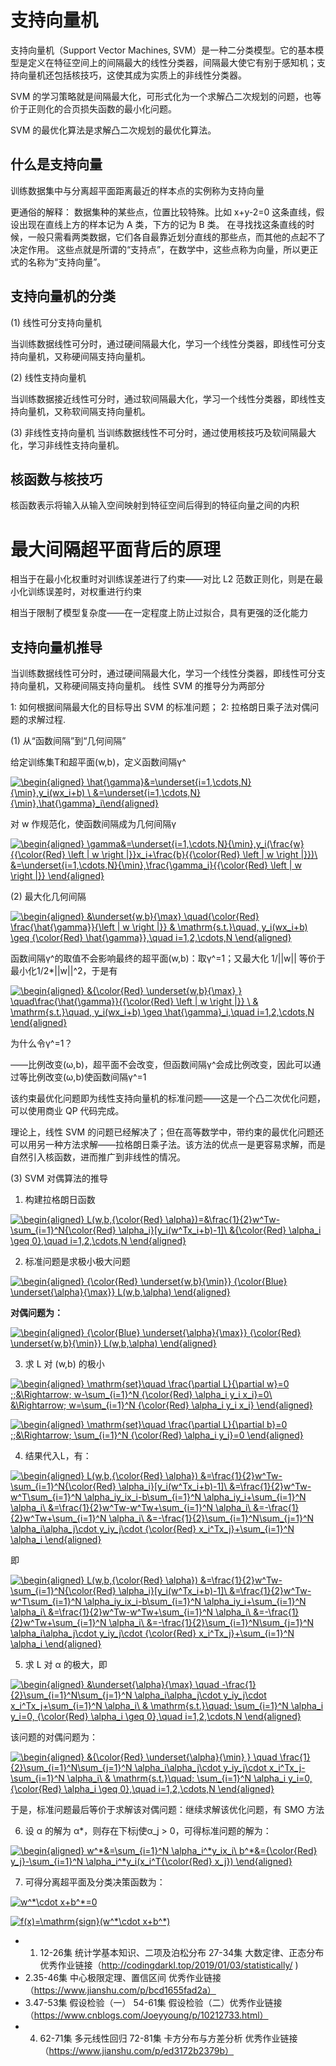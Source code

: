 # 支持向量机
支持向量机（Support Vector Machines, SVM）是一种二分类模型。它的基本模型是定义在特征空间上的间隔最大的线性分类器，间隔最大使它有别于感知机；支持向量机还包括核技巧，这使其成为实质上的非线性分类器。

SVM 的学习策略就是间隔最大化，可形式化为一个求解凸二次规划的问题，也等价于正则化的合页损失函数的最小化问题。

SVM 的最优化算法是求解凸二次规划的最优化算法。

## 什么是支持向量

训练数据集中与分离超平面距离最近的样本点的实例称为支持向量

更通俗的解释：
数据集种的某些点，位置比较特殊。比如 x+y-2=0 这条直线，假设出现在直线上方的样本记为 A 类，下方的记为 B 类。
在寻找找这条直线的时候，一般只需看两类数据，它们各自最靠近划分直线的那些点，而其他的点起不了决定作用。
这些点就是所谓的“支持点”，在数学中，这些点称为向量，所以更正式的名称为“支持向量”。


## 支持向量机的分类
(1) 线性可分支持向量机

当训练数据线性可分时，通过硬间隔最大化，学习一个线性分类器，即线性可分支持向量机，又称硬间隔支持向量机。

(2) 线性支持向量机

当训练数据接近线性可分时，通过软间隔最大化，学习一个线性分类器，即线性支持向量机，又称软间隔支持向量机。

(3) 非线性支持向量机
当训练数据线性不可分时，通过使用核技巧及软间隔最大化，学习非线性支持向量机。

## 核函数与核技巧

核函数表示将输入从输入空间映射到特征空间后得到的特征向量之间的内积

# 最大间隔超平面背后的原理
相当于在最小化权重时对训练误差进行了约束——对比 L2 范数正则化，则是在最小化训练误差时，对权重进行约束

相当于限制了模型复杂度——在一定程度上防止过拟合，具有更强的泛化能力

## 支持向量机推导

当训练数据线性可分时，通过硬间隔最大化，学习一个线性分类器，即线性可分支持向量机，又称硬间隔支持向量机。
线性 SVM 的推导分为两部分

1: 如何根据间隔最大化的目标导出 SVM 的标准问题；
2: 拉格朗日乘子法对偶问题的求解过程.


(1) 从“函数间隔”到“几何间隔”

给定训练集T和超平面(w,b)，定义函数间隔γ^

<a href="http://www.codecogs.com/eqnedit.php?latex=\begin{aligned}&space;\hat{\gamma}&=\underset{i=1,\cdots,N}{\min},y_i(wx_i&plus;b)&space;\&space;&=\underset{i=1,\cdots,N}{\min},\hat{\gamma}_i\end{aligned}" target="_blank"><img src="http://latex.codecogs.com/gif.latex?\begin{aligned}&space;\hat{\gamma}&=\underset{i=1,\cdots,N}{\min},y_i(wx_i&plus;b)&space;\&space;&=\underset{i=1,\cdots,N}{\min},\hat{\gamma}_i\end{aligned}" title="\begin{aligned} \hat{\gamma}&=\underset{i=1,\cdots,N}{\min},y_i(wx_i+b) \ &=\underset{i=1,\cdots,N}{\min},\hat{\gamma}_i\end{aligned}" /></a>


对 w 作规范化，使函数间隔成为几何间隔γ

<a href="http://www.codecogs.com/eqnedit.php?latex=\begin{aligned}&space;\gamma&=\underset{i=1,\cdots,N}{\min},y_i(\frac{w}{{\color{Red}&space;\left&space;|&space;w&space;\right&space;|}}x_i&plus;\frac{b}{{\color{Red}&space;\left&space;|&space;w&space;\right&space;|}})\&space;&=\underset{i=1,\cdots,N}{\min},\frac{\gamma_i}{{\color{Red}&space;\left&space;|&space;w&space;\right&space;|}}&space;\end{aligned}" target="_blank"><img src="http://latex.codecogs.com/gif.latex?\begin{aligned}&space;\gamma&=\underset{i=1,\cdots,N}{\min},y_i(\frac{w}{{\color{Red}&space;\left&space;|&space;w&space;\right&space;|}}x_i&plus;\frac{b}{{\color{Red}&space;\left&space;|&space;w&space;\right&space;|}})\&space;&=\underset{i=1,\cdots,N}{\min},\frac{\gamma_i}{{\color{Red}&space;\left&space;|&space;w&space;\right&space;|}}&space;\end{aligned}" title="\begin{aligned} \gamma&=\underset{i=1,\cdots,N}{\min},y_i(\frac{w}{{\color{Red} \left | w \right |}}x_i+\frac{b}{{\color{Red} \left | w \right |}})\ &=\underset{i=1,\cdots,N}{\min},\frac{\gamma_i}{{\color{Red} \left | w \right |}} \end{aligned}" /></a>

(2) 最大化几何间隔

<a href="http://www.codecogs.com/eqnedit.php?latex=\begin{aligned}&space;&\underset{w,b}{\max}&space;\quad{\color{Red}&space;\frac{\hat{\gamma}}{\left&space;|&space;w&space;\right&space;|}}&space;&&space;\mathrm{s.t.}\quad,&space;y_i(wx_i&plus;b)&space;\geq&space;{\color{Red}&space;\hat{\gamma}},\quad&space;i=1,2,\cdots,N&space;\end{aligned}" target="_blank"><img src="http://latex.codecogs.com/gif.latex?\begin{aligned}&space;&\underset{w,b}{\max}&space;\quad{\color{Red}&space;\frac{\hat{\gamma}}{\left&space;|&space;w&space;\right&space;|}}&space;&&space;\mathrm{s.t.}\quad,&space;y_i(wx_i&plus;b)&space;\geq&space;{\color{Red}&space;\hat{\gamma}},\quad&space;i=1,2,\cdots,N&space;\end{aligned}" title="\begin{aligned} &\underset{w,b}{\max} \quad{\color{Red} \frac{\hat{\gamma}}{\left | w \right |}} & \mathrm{s.t.}\quad, y_i(wx_i+b) \geq {\color{Red} \hat{\gamma}},\quad i=1,2,\cdots,N \end{aligned}" /></a>

函数间隔γ^的取值不会影响最终的超平面(w,b)：取γ^=1；又最大化 1/||w|| 等价于最小化1/2*||w||^2，于是有

<a href="http://www.codecogs.com/eqnedit.php?latex=\begin{aligned}&space;&{\color{Red}&space;\underset{w,b}{\max}&space;}&space;\quad\frac{\hat{\gamma}}{{\color{Red}&space;\left&space;|&space;w&space;\right&space;|}}&space;\&space;&&space;\mathrm{s.t.}\quad,&space;y_i(wx_i&plus;b)&space;\geq&space;\hat{\gamma}_i,\quad&space;i=1,2,\cdots,N&space;\end{aligned}" target="_blank"><img src="http://latex.codecogs.com/gif.latex?\begin{aligned}&space;&{\color{Red}&space;\underset{w,b}{\max}&space;}&space;\quad\frac{\hat{\gamma}}{{\color{Red}&space;\left&space;|&space;w&space;\right&space;|}}&space;\&space;&&space;\mathrm{s.t.}\quad,&space;y_i(wx_i&plus;b)&space;\geq&space;\hat{\gamma}_i,\quad&space;i=1,2,\cdots,N&space;\end{aligned}" title="\begin{aligned} &{\color{Red} \underset{w,b}{\max} } \quad\frac{\hat{\gamma}}{{\color{Red} \left | w \right |}} \ & \mathrm{s.t.}\quad, y_i(wx_i+b) \geq \hat{\gamma}_i,\quad i=1,2,\cdots,N \end{aligned}" /></a>


为什么令γ^=1？

——比例改变(ω,b)，超平面不会改变，但函数间隔γ^会成比例改变，因此可以通过等比例改变(ω,b)使函数间隔γ^=1


该约束最优化问题即为线性支持向量机的标准问题——这是一个凸二次优化问题，可以使用商业 QP 代码完成。

理论上，线性 SVM 的问题已经解决了；但在高等数学中，带约束的最优化问题还可以用另一种方法求解——拉格朗日乘子法。该方法的优点一是更容易求解，而是自然引入核函数，进而推广到非线性的情况。

(3) SVM 对偶算法的推导
1. 构建拉格朗日函数

<a href="http://www.codecogs.com/eqnedit.php?latex=\begin{aligned}&space;L(w,b,{\color{Red}&space;\alpha})=&\frac{1}{2}w^Tw-\sum_{i=1}^N{\color{Red}&space;\alpha_i}[y_i(w^Tx_i&plus;b)-1]\&space;&{\color{Red}&space;\alpha_i&space;\geq&space;0},\quad&space;i=1,2,\cdots,N&space;\end{aligned}" target="_blank"><img src="http://latex.codecogs.com/gif.latex?\begin{aligned}&space;L(w,b,{\color{Red}&space;\alpha})=&\frac{1}{2}w^Tw-\sum_{i=1}^N{\color{Red}&space;\alpha_i}[y_i(w^Tx_i&plus;b)-1]\&space;&{\color{Red}&space;\alpha_i&space;\geq&space;0},\quad&space;i=1,2,\cdots,N&space;\end{aligned}" title="\begin{aligned} L(w,b,{\color{Red} \alpha})=&\frac{1}{2}w^Tw-\sum_{i=1}^N{\color{Red} \alpha_i}[y_i(w^Tx_i+b)-1]\ &{\color{Red} \alpha_i \geq 0},\quad i=1,2,\cdots,N \end{aligned}" /></a>

2. 标准问题是求极小极大问题

<a href="http://www.codecogs.com/eqnedit.php?latex=\begin{aligned}&space;{\color{Red}&space;\underset{w,b}{\min}}&space;{\color{Blue}&space;\underset{\alpha}{\max}}&space;L(w,b,\alpha)&space;\end{aligned}" target="_blank"><img src="http://latex.codecogs.com/gif.latex?\begin{aligned}&space;{\color{Red}&space;\underset{w,b}{\min}}&space;{\color{Blue}&space;\underset{\alpha}{\max}}&space;L(w,b,\alpha)&space;\end{aligned}" title="\begin{aligned} {\color{Red} \underset{w,b}{\min}} {\color{Blue} \underset{\alpha}{\max}} L(w,b,\alpha) \end{aligned}" /></a>

**对偶问题为：**

<a href="http://www.codecogs.com/eqnedit.php?latex=\begin{aligned}&space;{\color{Blue}&space;\underset{\alpha}{\max}}&space;{\color{Red}&space;\underset{w,b}{\min}}&space;L(w,b,\alpha)&space;\end{aligned}" target="_blank"><img src="http://latex.codecogs.com/gif.latex?\begin{aligned}&space;{\color{Blue}&space;\underset{\alpha}{\max}}&space;{\color{Red}&space;\underset{w,b}{\min}}&space;L(w,b,\alpha)&space;\end{aligned}" title="\begin{aligned} {\color{Blue} \underset{\alpha}{\max}} {\color{Red} \underset{w,b}{\min}} L(w,b,\alpha) \end{aligned}" /></a>

3. 求 L 对 (w,b) 的极小

<a href="http://www.codecogs.com/eqnedit.php?latex=\begin{aligned}&space;\mathrm{set}\quad&space;\frac{\partial&space;L}{\partial&space;w}=0&space;;;&\Rightarrow;&space;w-\sum_{i=1}^N&space;{\color{Red}&space;\alpha_i&space;y_i&space;x_i}=0\&space;&\Rightarrow;&space;w=\sum_{i=1}^N&space;{\color{Red}&space;\alpha_i&space;y_i&space;x_i}&space;\end{aligned}" target="_blank"><img src="http://latex.codecogs.com/gif.latex?\begin{aligned}&space;\mathrm{set}\quad&space;\frac{\partial&space;L}{\partial&space;w}=0&space;;;&\Rightarrow;&space;w-\sum_{i=1}^N&space;{\color{Red}&space;\alpha_i&space;y_i&space;x_i}=0\&space;&\Rightarrow;&space;w=\sum_{i=1}^N&space;{\color{Red}&space;\alpha_i&space;y_i&space;x_i}&space;\end{aligned}" title="\begin{aligned} \mathrm{set}\quad \frac{\partial L}{\partial w}=0 ;;&\Rightarrow; w-\sum_{i=1}^N {\color{Red} \alpha_i y_i x_i}=0\ &\Rightarrow; w=\sum_{i=1}^N {\color{Red} \alpha_i y_i x_i} \end{aligned}" /></a>


<a href="http://www.codecogs.com/eqnedit.php?latex=\begin{aligned}&space;\mathrm{set}\quad&space;\frac{\partial&space;L}{\partial&space;b}=0&space;;;&\Rightarrow;&space;\sum_{i=1}^N&space;{\color{Red}&space;\alpha_i&space;y_i}=0&space;\end{aligned}" target="_blank"><img src="http://latex.codecogs.com/gif.latex?\begin{aligned}&space;\mathrm{set}\quad&space;\frac{\partial&space;L}{\partial&space;b}=0&space;;;&\Rightarrow;&space;\sum_{i=1}^N&space;{\color{Red}&space;\alpha_i&space;y_i}=0&space;\end{aligned}" title="\begin{aligned} \mathrm{set}\quad \frac{\partial L}{\partial b}=0 ;;&\Rightarrow; \sum_{i=1}^N {\color{Red} \alpha_i y_i}=0 \end{aligned}" /></a>

4. 结果代入L，有：

<a href="http://www.codecogs.com/eqnedit.php?latex=\inline&space;\begin{aligned}&space;L(w,b,{\color{Red}&space;\alpha})&space;&=\frac{1}{2}w^Tw-\sum_{i=1}^N{\color{Red}&space;\alpha_i}[y_i(w^Tx_i&plus;b)-1]\&space;&=\frac{1}{2}w^Tw-w^T\sum_{i=1}^N&space;\alpha_iy_ix_i-b\sum_{i=1}^N&space;\alpha_iy_i&plus;\sum_{i=1}^N&space;\alpha_i\&space;&=\frac{1}{2}w^Tw-w^Tw&plus;\sum_{i=1}^N&space;\alpha_i\&space;&=-\frac{1}{2}w^Tw&plus;\sum_{i=1}^N&space;\alpha_i\&space;&=-\frac{1}{2}\sum_{i=1}^N\sum_{j=1}^N&space;\alpha_i\alpha_j\cdot&space;y_iy_j\cdot&space;{\color{Red}&space;x_i^Tx_j}&plus;\sum_{i=1}^N&space;\alpha_i&space;\end{aligned}" target="_blank"><img src="http://latex.codecogs.com/gif.latex?\inline&space;\begin{aligned}&space;L(w,b,{\color{Red}&space;\alpha})&space;&=\frac{1}{2}w^Tw-\sum_{i=1}^N{\color{Red}&space;\alpha_i}[y_i(w^Tx_i&plus;b)-1]\&space;&=\frac{1}{2}w^Tw-w^T\sum_{i=1}^N&space;\alpha_iy_ix_i-b\sum_{i=1}^N&space;\alpha_iy_i&plus;\sum_{i=1}^N&space;\alpha_i\&space;&=\frac{1}{2}w^Tw-w^Tw&plus;\sum_{i=1}^N&space;\alpha_i\&space;&=-\frac{1}{2}w^Tw&plus;\sum_{i=1}^N&space;\alpha_i\&space;&=-\frac{1}{2}\sum_{i=1}^N\sum_{j=1}^N&space;\alpha_i\alpha_j\cdot&space;y_iy_j\cdot&space;{\color{Red}&space;x_i^Tx_j}&plus;\sum_{i=1}^N&space;\alpha_i&space;\end{aligned}" title="\begin{aligned} L(w,b,{\color{Red} \alpha}) &=\frac{1}{2}w^Tw-\sum_{i=1}^N{\color{Red} \alpha_i}[y_i(w^Tx_i+b)-1]\ &=\frac{1}{2}w^Tw-w^T\sum_{i=1}^N \alpha_iy_ix_i-b\sum_{i=1}^N \alpha_iy_i+\sum_{i=1}^N \alpha_i\ &=\frac{1}{2}w^Tw-w^Tw+\sum_{i=1}^N \alpha_i\ &=-\frac{1}{2}w^Tw+\sum_{i=1}^N \alpha_i\ &=-\frac{1}{2}\sum_{i=1}^N\sum_{j=1}^N \alpha_i\alpha_j\cdot y_iy_j\cdot {\color{Red} x_i^Tx_j}+\sum_{i=1}^N \alpha_i \end{aligned}" /></a>

即

<a href="http://www.codecogs.com/eqnedit.php?latex=\inline&space;\begin{aligned}&space;L(w,b,{\color{Red}&space;\alpha})&space;&=\frac{1}{2}w^Tw-\sum_{i=1}^N{\color{Red}&space;\alpha_i}[y_i(w^Tx_i&plus;b)-1]\&space;&=\frac{1}{2}w^Tw-w^T\sum_{i=1}^N&space;\alpha_iy_ix_i-b\sum_{i=1}^N&space;\alpha_iy_i&plus;\sum_{i=1}^N&space;\alpha_i\&space;&=\frac{1}{2}w^Tw-w^Tw&plus;\sum_{i=1}^N&space;\alpha_i\&space;&=-\frac{1}{2}w^Tw&plus;\sum_{i=1}^N&space;\alpha_i\&space;&=-\frac{1}{2}\sum_{i=1}^N\sum_{j=1}^N&space;\alpha_i\alpha_j\cdot&space;y_iy_j\cdot&space;{\color{Red}&space;x_i^Tx_j}&plus;\sum_{i=1}^N&space;\alpha_i&space;\end{aligned}" target="_blank"><img src="http://latex.codecogs.com/gif.latex?\inline&space;\begin{aligned}&space;L(w,b,{\color{Red}&space;\alpha})&space;&=\frac{1}{2}w^Tw-\sum_{i=1}^N{\color{Red}&space;\alpha_i}[y_i(w^Tx_i&plus;b)-1]\&space;&=\frac{1}{2}w^Tw-w^T\sum_{i=1}^N&space;\alpha_iy_ix_i-b\sum_{i=1}^N&space;\alpha_iy_i&plus;\sum_{i=1}^N&space;\alpha_i\&space;&=\frac{1}{2}w^Tw-w^Tw&plus;\sum_{i=1}^N&space;\alpha_i\&space;&=-\frac{1}{2}w^Tw&plus;\sum_{i=1}^N&space;\alpha_i\&space;&=-\frac{1}{2}\sum_{i=1}^N\sum_{j=1}^N&space;\alpha_i\alpha_j\cdot&space;y_iy_j\cdot&space;{\color{Red}&space;x_i^Tx_j}&plus;\sum_{i=1}^N&space;\alpha_i&space;\end{aligned}" title="\begin{aligned} L(w,b,{\color{Red} \alpha}) &=\frac{1}{2}w^Tw-\sum_{i=1}^N{\color{Red} \alpha_i}[y_i(w^Tx_i+b)-1]\ &=\frac{1}{2}w^Tw-w^T\sum_{i=1}^N \alpha_iy_ix_i-b\sum_{i=1}^N \alpha_iy_i+\sum_{i=1}^N \alpha_i\ &=\frac{1}{2}w^Tw-w^Tw+\sum_{i=1}^N \alpha_i\ &=-\frac{1}{2}w^Tw+\sum_{i=1}^N \alpha_i\ &=-\frac{1}{2}\sum_{i=1}^N\sum_{j=1}^N \alpha_i\alpha_j\cdot y_iy_j\cdot {\color{Red} x_i^Tx_j}+\sum_{i=1}^N \alpha_i \end{aligned}" /></a>

5. 求 L 对 α 的极大，即

<a href="http://www.codecogs.com/eqnedit.php?latex=\begin{aligned}&space;&\underset{\alpha}{\max}&space;\quad&space;-\frac{1}{2}\sum_{i=1}^N\sum_{j=1}^N&space;\alpha_i\alpha_j\cdot&space;y_iy_j\cdot&space;x_i^Tx_j&plus;\sum_{i=1}^N&space;\alpha_i\&space;&&space;\mathrm{s.t.}\quad;&space;\sum_{i=1}^N&space;\alpha_i&space;y_i=0,&space;{\color{Red}&space;\alpha_i&space;\geq&space;0},\quad&space;i=1,2,\cdots,N&space;\end{aligned}" target="_blank"><img src="http://latex.codecogs.com/gif.latex?\begin{aligned}&space;&\underset{\alpha}{\max}&space;\quad&space;-\frac{1}{2}\sum_{i=1}^N\sum_{j=1}^N&space;\alpha_i\alpha_j\cdot&space;y_iy_j\cdot&space;x_i^Tx_j&plus;\sum_{i=1}^N&space;\alpha_i\&space;&&space;\mathrm{s.t.}\quad;&space;\sum_{i=1}^N&space;\alpha_i&space;y_i=0,&space;{\color{Red}&space;\alpha_i&space;\geq&space;0},\quad&space;i=1,2,\cdots,N&space;\end{aligned}" title="\begin{aligned} &\underset{\alpha}{\max} \quad -\frac{1}{2}\sum_{i=1}^N\sum_{j=1}^N \alpha_i\alpha_j\cdot y_iy_j\cdot x_i^Tx_j+\sum_{i=1}^N \alpha_i\ & \mathrm{s.t.}\quad; \sum_{i=1}^N \alpha_i y_i=0, {\color{Red} \alpha_i \geq 0},\quad i=1,2,\cdots,N \end{aligned}" /></a>

该问题的对偶问题为：

<a href="http://www.codecogs.com/eqnedit.php?latex=\inline&space;\dpi{120}&space;\begin{aligned}&space;&{\color{Red}&space;\underset{\alpha}{\min}&space;}&space;\quad&space;\frac{1}{2}\sum_{i=1}^N\sum_{j=1}^N&space;\alpha_i\alpha_j\cdot&space;y_iy_j\cdot&space;x_i^Tx_j-\sum_{i=1}^N&space;\alpha_i\&space;&&space;\mathrm{s.t.}\quad;&space;\sum_{i=1}^N&space;\alpha_i&space;y_i=0,&space;{\color{Red}&space;\alpha_i&space;\geq&space;0},\quad&space;i=1,2,\cdots,N&space;\end{aligned}" target="_blank"><img src="http://latex.codecogs.com/gif.latex?\inline&space;\dpi{120}&space;\begin{aligned}&space;&{\color{Red}&space;\underset{\alpha}{\min}&space;}&space;\quad&space;\frac{1}{2}\sum_{i=1}^N\sum_{j=1}^N&space;\alpha_i\alpha_j\cdot&space;y_iy_j\cdot&space;x_i^Tx_j-\sum_{i=1}^N&space;\alpha_i\&space;&&space;\mathrm{s.t.}\quad;&space;\sum_{i=1}^N&space;\alpha_i&space;y_i=0,&space;{\color{Red}&space;\alpha_i&space;\geq&space;0},\quad&space;i=1,2,\cdots,N&space;\end{aligned}" title="\begin{aligned} &{\color{Red} \underset{\alpha}{\min} } \quad \frac{1}{2}\sum_{i=1}^N\sum_{j=1}^N \alpha_i\alpha_j\cdot y_iy_j\cdot x_i^Tx_j-\sum_{i=1}^N \alpha_i\ & \mathrm{s.t.}\quad; \sum_{i=1}^N \alpha_i y_i=0, {\color{Red} \alpha_i \geq 0},\quad i=1,2,\cdots,N \end{aligned}" /></a>

于是，标准问题最后等价于求解该对偶问题：继续求解该优化问题，有 SMO 方法

6. 设 α 的解为 α*，则存在下标j使α_j > 0，可得标准问题的解为：

<a href="http://www.codecogs.com/eqnedit.php?latex=\inline&space;\dpi{120}&space;\begin{aligned}&space;w^*&=\sum_{i=1}^N&space;\alpha_i^*y_ix_i\&space;b^*&={\color{Red}&space;y_j}-\sum_{i=1}^N&space;\alpha_i^*y_i(x_i^T{\color{Red}&space;x_j})&space;\end{aligned}" target="_blank"><img src="http://latex.codecogs.com/gif.latex?\inline&space;\dpi{120}&space;\begin{aligned}&space;w^*&=\sum_{i=1}^N&space;\alpha_i^*y_ix_i\&space;b^*&={\color{Red}&space;y_j}-\sum_{i=1}^N&space;\alpha_i^*y_i(x_i^T{\color{Red}&space;x_j})&space;\end{aligned}" title="\begin{aligned} w^*&=\sum_{i=1}^N \alpha_i^*y_ix_i\ b^*&={\color{Red} y_j}-\sum_{i=1}^N \alpha_i^*y_i(x_i^T{\color{Red} x_j}) \end{aligned}" /></a>


7. 可得分离超平面及分类决策函数为：

<a href="http://www.codecogs.com/eqnedit.php?latex=\inline&space;w^*\cdot&space;x&plus;b^*=0" target="_blank"><img src="http://latex.codecogs.com/gif.latex?\inline&space;w^*\cdot&space;x&plus;b^*=0" title="w^*\cdot x+b^*=0" /></a>

<a href="http://www.codecogs.com/eqnedit.php?latex=\inline&space;\dpi{120}&space;f(x)=\mathrm{sign}(w^*\cdot&space;x&plus;b^*)" target="_blank"><img src="http://latex.codecogs.com/gif.latex?\inline&space;\dpi{120}&space;f(x)=\mathrm{sign}(w^*\cdot&space;x&plus;b^*)" title="f(x)=\mathrm{sign}(w^*\cdot x+b^*)" /></a>


- 1. 12-26集  统计学基本知识、二项及泊松分布
     27-34集  大数定律、正态分布  优秀作业链接（http://codingdarkl.top/2019/01/03/statistically/ )
- 2.35-46集  中心极限定理、置信区间 优秀作业链接（https://www.jianshu.com/p/bcd1655fad2a）
- 3.47-53集  假设检验（一）
   54-61集   假设检验（二）优秀作业链接（https://www.cnblogs.com/Joeyyoung/p/10212733.html）
- 4. 62-71集   多元线性回归
   72-81集   卡方分布与方差分析   优秀作业链接（https://www.jianshu.com/p/ed3172b2379b）

